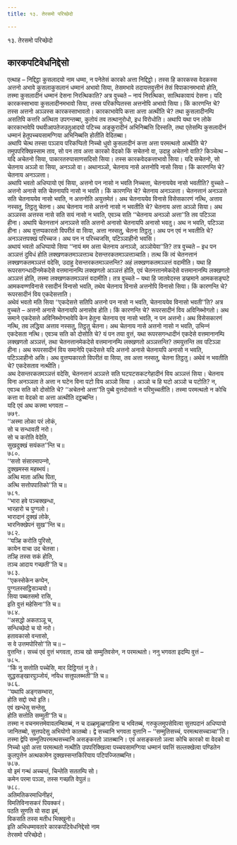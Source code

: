 ```yaml
---
title: १३. तेरसमो परिच्छेदो

---
```

१३. तेरसमो परिच्छेदो  


## कारकपटिवेधनिद्देसो

एत्थाह – निद्दिट्ठा कुसलादयो नाम धम्मा, न पनेतेसं कारको अत्ता निद्दिट्ठो। तस्स हि कारकस्स वेदकस्स अत्तनो अभावे कुसलाकुसलानं धम्मानं अभावो सिया, तेसमभावे तदायत्तवुत्तीनं तेसं विपाकानमभावो होति, तस्मा कुसलादीनं धम्मानं देसना निरत्थिकाति? अत्र वुच्‍चते – नायं निरत्थिका, सात्थिकावायं देसना। यदि कारकस्साभावा कुसलादीनमभावो सिया, तस्स परिकप्पितस्स अत्तनोपि अभावो सिया। किं कारणन्ति चे? तस्स अत्तनो अञ्‍ञस्स कारकस्साभावतो। कारकाभावेपि कत्ता अत्ता अत्थीति चे? तथा कुसलादीनम्पि असतिपि कत्तरि अत्थिता उपगन्तब्बा, कुतोयं तव तत्थानुरोधो, इध विरोधोति। अथापि यथा पन लोके कारकाभावेपि पथवीआपतेजउतुआदयो पटिच्‍च अङ्कुरादीनं अभिनिब्बत्ति दिस्सति, तथा एतेसम्पि कुसलादीनं धम्मानं हेतुपच्‍चयसामग्गिया अभिनिब्बत्ति होतीति वेदितब्बा।  
अथापि चेत्थ तस्सा पञ्‍ञाय परिकप्पितो निच्‍चो धुवो कुसलादीनं कत्ता अत्ता परमत्थतो अत्थीति चे? तमुपपरिक्खिस्साम ताव, सो पन ताव अत्ता कारको वेदको किं सचेतनो वा, उदाहु अचेतनो वाति? किञ्‍चेत्थ – यदि अचेतनो सिया, पाकारतरुपासाणसदिसो सिया। तस्स कारकवेदकत्ताभावो सिया। यदि सचेतनो, सो चेतनाय अञ्‍ञो वा सिया, अनञ्‍ञो वा। अथानञ्‍ञो, चेतनाय नासे अत्तनोपि नासो सिया। किं कारणन्ति चे? चेतनाय अनञ्‍ञत्ता।  
अथापि भवतो अधिप्पायो एवं सिया, अत्तनो पन नासो न भवति निच्‍चत्ता, चेतनाययेव नासो भवतीति? वुच्‍चते – अत्तनो अनासे सति चेतनायपि नासो न भवति। किं कारणन्ति चे? चेतनाय अनञ्‍ञत्ता। चेतनत्तानं अनञ्‍ञत्ते सति चेतनाययेव नासो भवति, न अत्तनोति अयुत्तमेतं। अथ चेतनाययेव विनासे विसेसकारणं नत्थि, अत्ताव नस्सतु, तिट्ठतु चेतना। अथ चेतनाय नासे अत्तनो नासो न भवतीति चे? चेतनाय अत्ता अञ्‍ञो सिया। अथ अञ्‍ञस्स अत्तस्स नासे सति सयं नासो न भवति, एवञ्‍च सति ‘‘चेतनाय अनञ्‍ञो अत्ता’’ति तव पटिञ्‍ञा हीना। अथापि चेतनत्तानं अनञ्‍ञत्ते सति अत्तनो अनासो चेतनायपि अनासो भवतु। अथ न भवति, पटिञ्‍ञा हीना। अथ वुत्तप्पकारतो विपरीतं वा सिया, अत्ता नस्सतु, चेतना तिट्ठतु। अथ पन एवं न भवतीति चे? अनञ्‍ञत्तपक्खं परिच्‍चज। अथ पन न परिच्‍चजसि, पटिञ्‍ञाहीनो भवसि।  
अथायं भवतो अधिप्पायो सिया ‘‘नायं मम अत्ता चेतनाय अनञ्‍ञो, अञ्‍ञोयेवा’’ति? तत्र वुच्‍चते – इध पन अञ्‍ञत्तं दुविधं होति लक्खणकतमञ्‍ञत्तञ्‍च देसन्तरकतमञ्‍ञत्तञ्‍चाति। तत्थ किं त्वं चेतनत्तानं लक्खणकतमञ्‍ञत्तं वदेसि, उदाहु देसन्तरकतमञ्‍ञत्तन्ति? अहं लक्खणकतमञ्‍ञत्तं वदामीति। यथा हि रूपरसगन्धादीनमेकदेसे वत्तमानानम्पि लक्खणतो अञ्‍ञत्तं होति, एवं चेतनत्तानमेकदेसे वत्तमानानम्पि लक्खणतो अञ्‍ञत्तं होति, तस्मा लक्खणकतमञ्‍ञत्तं वदामीति। तत्र वुच्‍चते – यथा हि जातवेदस्स डय्हमाने आमकसङ्घटे आमकवण्णविनासे रसादीनं विनासो भवति, तथेव चेतनाय विनासे अत्तनोपि विनासो सिया। किं कारणन्ति चे? रूपरसादीनं विय एकदेसत्ताति।  
अथेवं भवतो मति सिया ‘‘एकदेसत्ते सतिपि अत्तनो पन नासो न भवति, चेतनाययेव विनासो भवती’’ति? अत्र वुच्‍चते – अत्तनो अनासे चेतनायपि अनासोव होति। किं कारणन्ति चे? रूपरसादीनं विय अविनिब्भोगतो। अथ समाने एकदेसत्ते अविनिब्भोगभावेपि केन हेतुना चेतनाय एव नासो भवति, न पन अत्तनो। अथ विसेसकारणं नत्थि, तव लद्धिया अत्ताव नस्सतु, तिट्ठतु चेतना। अथ चेतनाय नासे अत्तनो नासो न भवति, उभिन्‍नं एकदेसता नत्थि। एवञ्‍च सति को दोसोति चे? यं पन तया वुत्तं, यथा रूपरसगन्धादीनं एकदेसे वत्तमानानम्पि लक्खणतो अञ्‍ञत्तं, तथा चेतनत्तानमेकदेसे वत्तमानानम्पि लक्खणतो अञ्‍ञत्तन्ति? तमयुत्तन्ति तव पटिञ्‍ञा हीना। अथ रूपरसादीनं विय समानेपि एकदेसत्ते यदि अत्तनो अनासे चेतनायपि अनासो न भवति, पटिञ्‍ञाहीनो असि। अथ वुत्तप्पकारतो विपरीतं वा सिया, तव अत्ता नस्सतु, चेतना तिट्ठतु। अथेवं न भवतीति चे? एकदेसताव नत्थीति।  
अथ देसन्तरकतमञ्‍ञत्तं वदेसि, चेतनत्तानं अञ्‍ञत्ते सति घटपटसकटगेहादीनं विय अञ्‍ञत्तं सिया। चेतनाय विना अनञ्‍ञता ते अत्ता न घटेन विना पटो विय अञ्‍ञो सिया । अञ्‍ञो च हि घटो अञ्‍ञो च पटोति? न, एवञ्‍च सति को दोसोति चे? ‘‘अचेतनो अत्ता’’ति पुब्बे वुत्तदोसतो न परिमुच्‍चतीति। तस्मा परमत्थतो न कोचि कत्ता वा वेदको वा अत्ता अत्थीति दट्ठब्बन्ति।  
यदि एवं अथ कस्मा भगवता –  
७७९.  
‘‘अस्मा लोका परं लोकं,  
सो च सन्धावती नरो।  
सो च करोति वेदेति,  
सुखदुक्खं सयंकत’’न्ति च॥  
७८०.  
‘‘सत्तो संसारमापन्‍नो,  
दुक्खमस्स महब्भयं।  
अत्थि माता अत्थि पिता,  
अत्थि सत्तोपपातिको’’ति च॥  
७८१.  
‘‘भारा हवे पञ्‍चक्खन्धा,  
भारहारो च पुग्गलो।  
भारादानं दुक्खं लोके,  
भारनिक्खेपनं सुख’’न्ति च॥  
७८२.  
‘‘यञ्हि करोति पुरिसो,  
कायेन वाचा उद चेतसा।  
तञ्हि तस्स सकं होति,  
तञ्‍च आदाय गच्छती’’ति च॥  
७८३.  
‘‘एकस्सेकेन कप्पेन,  
पुग्गलस्सट्ठिसञ्‍चयो।  
सिया पब्बतसमो रासि,  
इति वुत्तं महेसिना’’ति च॥  
७८४.  
‘‘असद्धो अकतञ्‍ञू च,  
सन्धिच्छेदो च यो नरो।  
हतावकासो वन्तासो,  
स वे उत्तमपोरिसो’’ति च॥ –  
वुत्तन्ति। सच्‍चं एवं वुत्तं भगवता, तञ्‍च खो सम्मुतिवसेन, न परमत्थतो। ननु भगवता इदम्पि वुत्तं –  
७८५.  
‘‘किं नु सत्तोति पच्‍चेसि, मार दिट्ठिगतं नु ते।  
सुद्धसङ्खारपुञ्‍जोयं, नयिध सत्तुपलब्भती’’ति च॥  
७८६.  
‘‘यथापि अङ्गसम्भारा,  
होति सद्दो रथो इति।  
एवं खन्धेसु सन्तेसु,  
होति सत्तोति सम्मुती’’ति च॥  
तस्मा न वचनमत्तमेवावलम्बितब्बं, न च दळ्हमूळ्हगाहिना च भवितब्बं, गरुकुलमुपसेवित्वा सुत्तपदानं अधिप्पायो जानितब्बो, सुत्तपदेसु अभियोगो कातब्बो। द्वे सच्‍चानि भगवता वुत्तानि – ‘‘सम्मुतिसच्‍चं, परमत्थसच्‍चञ्‍चा’’ति। तस्मा द्वेपि सम्मुतिपरमत्थसच्‍चानि असङ्करतो ञातब्बानि। एवं असङ्करतो ञत्वा कोचि कारको वा वेदको वा निच्‍चो धुवो अत्ता परमत्थतो नत्थीति उपपरिक्खित्वा पच्‍चयसामग्गिया धम्मानं पवत्तिं सल्‍लक्खेत्वा पण्डितेन कुलपुत्तेन अत्थकामेन दुक्खस्सन्तकिरियाय पटिपज्‍जितब्बन्ति।  
७८७.  
यो इमं गन्थं अच्‍चन्तं, चिन्तेति सततम्पि सो।  
कमेन परमा पञ्‍ञा, तस्स गच्छति वेपुलं॥  
७८८.  
अतिमतिकरमाधिनीहरं,  
विमतिविनासकरं पियक्‍करं।  
पठति सुणति यो सदा इमं,  
विकसति तस्स मतीध भिक्खुनो॥  
इति अभिधम्मावतारे कारकपटिवेधनिद्देसो नाम  
तेरसमो परिच्छेदो।  